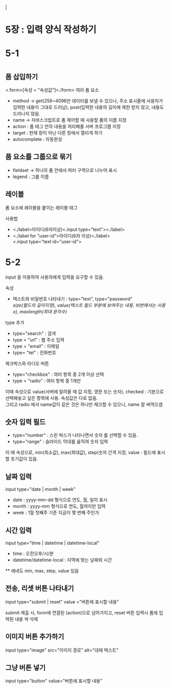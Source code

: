  |<h1>5장 : 입력 양식 작성하기</h1>

<h1> 5-1<h1>
<h2>폼 삽입하기</h2>
<p> <.form>[속성 = "속성값"]<./form> 여러 폼 요소</p>
<ul>
  <li>method -> get(256~4096만 데이터를 보낼 수 있으나, 주소 표시줄에 사용자가 입력한 내용이 그대로 드러남), post(입력한 내용의 길이에 제한 받지 않고, 내용도 드러나지 않음.</li>
  <li>name -> 자바스크립트로 폼 제어할 때 사용할 폼의 이름 지정</li>
  <li>action : 폼 태그 안의 내용을 처리해줄 서버 프로그램 지정</li>
  <li>target : 현재 창이 아닌 다른 창에서 열리게 하기</li>
  <li>autocomplete : 자동완성</li>
</ul>

<h2>품 요소를 그룹으로 묶기</h2>
<ul>
  <li> fieldset -> 하나의 폼 안에서 여러 구역으로 나누어 표시</li>
  <li> legend : 그룹 이름</li>  
</ul>

<h2>레이블</h2>
<p>폼 요소에 레이블을 붙이는 레이블 태그</p>
사용법 <ul>
  <li><./label>아이디(6자이상)<.input type="text"><./label></li>
    <li><./label for "user-id">아이디(6자 이상)<./label><br>
    <.input type="text id="user-id"></li>
</ul>

<h1>5-2</h1>
<p>input 을 이용하여 사용자에게 입력을 요구할 수 있음.</p>
속성
<ul>
  <li>텍스트와 비밀번호 나타내기 : type="text", type="password"
  <br><i>size(필드의 길이지정), value(텍스트 필드 부분에 보여주는 내용, 비번에서는 사용  x), maxlength(최대 문자수)</i>
  </li>
</ul>
type 추가 
<ul>
  <li>type="search" : 검색</li>
  <li>type = "url" : 웹 주소 입력</li>
  <li>type = "email" : 이메일</li>
  <li>type= "tel" : 전화번호</li>
</ul>

체크박스와 라디오 버튼
<ul>
  <li> type="checkbox" : 여러 항목 중 2개 이상 선택</li>
  <li> type = "radio" : 여러 항복 중 1개만</li>
</ul>
<p>이때 속성으로 value(서버에 알려줄 때 값 지정, 영문 또는 숫자), checked : 기본으로 선택해놓고 싶은 항목에 사용. 속성값은 다로 없음.
<br>그리고 radio 에서 name값이 같은 것은 하나만 체크할 수 있으니, name 잘 써먹으셈</p>


<h2>숫자 입력 필드</h2>

<ul>
  <li>type="number" : 스핀 박스가 나타나면서 숫자 를 선택할 수 있음.</li>
  <li>type="range" : 슬라이드 막대를 움직여 숫자 입력</li>
</ul>
<p>이 때 속성으로, min(최소값), max(최대값), step(숫자 간격 지정, value : 필드에 표시할 초기값이 있음.</p>

<h2>날짜 입력</h2>
input type="date | month | week"
<ul>
  <li>date : yyyy-mm-dd 형식으로 연도, 월, 일이 표시</li>
  <li>month : yyyy-mm 형식으로 연도, 월까지만 입력</li>
  <li>week : 1월 첫째주 기준 지금이 몇 번째 주인가</li>
</ul>

<h2>시간 입력</h2>
input type="time | datetime | datetime-local"
<ul>
 <li>time : 오전오후/시/분</li>
 <li>datetime/datetime-local : 지역에 맞는 날짜외 시간</li>
</ul>
** 애네도 min, max, step, value 있음



<h2>전송, 리셋 버튼 나타내기</h2>
input type="submit | reset" value ="버튼에 표시할 내용"

<p> submit 제출 시, form에 연결된 (action)으로 넘어가지고, reset 버튼 입력시 폼에 입력된 내용 싹 삭제</p>

<h2>이미지 버튼 추가하기</h2>
input type="image" src="이미지 경로" alt="대체 텍스트"

<h2>그냥 버튼 넣기</h2>
input type="button" value="버튼에 표시할 내용"

